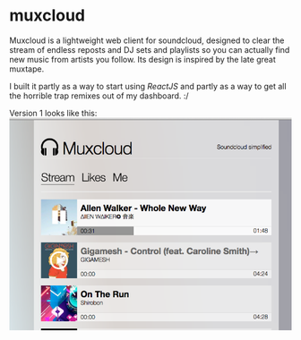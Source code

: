 muxcloud
===============

Muxcloud is a lightweight web client for soundcloud, designed to clear the stream of endless reposts and DJ sets and playlists so you can actually find new music from artists you follow. Its design is inspired by the late great muxtape.

I built it partly as a way to start using *ReactJS* and partly as a way to get all the horrible trap remixes out of my dashboard. :/

Version 1 looks like this:
![Alt text](/img/screenshot.png?raw=true "Screenshot")
